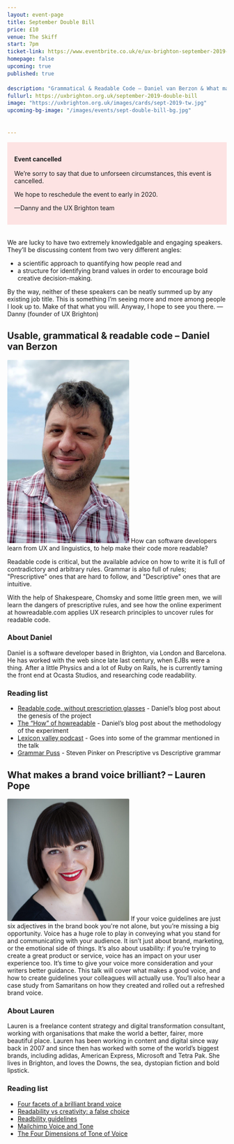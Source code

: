 ```yaml
---
layout: event-page	
title: September Double Bill
price: £10
venue: The Skiff
start: 7pm
ticket-link: https://www.eventbrite.co.uk/e/ux-brighton-september-2019-double-bill-tickets-66206211561#tickets
homepage: false
upcoming: true
published: true

description: "Grammatical & Readable Code – Daniel van Berzon & What makes a brand voice brilliant? – Lauren Pope"
fullurl: https://uxbrighton.org.uk/september-2019-double-bill
image: "https://uxbrighton.org.uk/images/cards/sept-2019-tw.jpg"
upcoming-bg-image: "/images/events/sept-double-bill-bg.jpg"


---
```


<div style="background: rgba(255,0,0,0.1); padding: 1rem; margin-bottom: 2rem;">
 <p style="margin-bottom: 1rem;"><strong>Event cancelled</strong></p>
 <p>We’re sorry to say that due to unforseen circumstances, this event is cancelled.</p>
 <p>We hope to reschedule the event to early in 2020.</p>
 <p>—Danny and the UX Brighton team</p>
</div>

We are lucky to have two extremely knowledgable and engaging speakers. They’ll be discussing content from two very different angles:

 - a scientific approach to quantifying how people read and
 - a structure for identifying brand values in order to encourage bold creative decision-making.
 
By the way, neither of these speakers can be neatly summed up by any existing job title. This is something I’m seeing more and more among people I look up to. Make of that what you will. Anyway, I hope to see you there. —Danny (founder of UX Brighton)

## Usable, grammatical & readable code – Daniel van Berzon
<img src="/images/events/Daniel-van-Berzon.jpg" width="280" class="talk__thumb" style="border-radius: 2px;">
How can software developers learn from UX and linguistics, to help make their code more readable?

Readable code is critical, but the available advice on how to write it is full of contradictory and arbitrary rules. Grammar is also full of rules; "Prescriptive" ones that are hard to follow, and "Descriptive" ones that are intuitive.

With the help of Shakespeare, Chomsky and some little green men, we will learn the dangers of prescriptive rules, and see how the online experiment at howreadable.com applies UX research principles to uncover rules for readable code.

### About Daniel
Daniel is a software developer based in Brighton, via London and Barcelona. He has worked with the web since late last century, when EJBs were a thing. After a little Physics and a lot of Ruby on Rails, he is currently taming the front end at Ocasta Studios, and researching code readability.

### Reading list

- [Readable code, without prescription glasses](https://vanberzon.com/readable-code-prescription/) - Daniel’s blog post about the genesis of the project
- [The “How” of howreadable](https://vanberzon.com/how-readable-how/) - Daniel’s blog post about the methodology of the experiment
- [Lexicon valley podcast](https://slate.com/human-interest/2016/10/john-mcwhorter-on-the-made-up-rules-of-pronouns.html) - Goes into some of the grammar mentioned in the talk
- [Grammar Puss](https://slate.com/human-interest/2016/10/john-mcwhorter-on-the-made-up-rules-of-pronouns.html) - Steven Pinker on Prescriptive vs Descriptive grammar

## What makes a brand voice brilliant? – Lauren Pope
<img src="/images/events/Lauren-Pope.jpg" width="280" class="talk__thumb" style="border-radius: 2px;">
If your voice guidelines are just six adjectives in the brand book you're not alone, but you’re missing a big opportunity.  
Voice has a huge role to play in conveying what you stand for and communicating with your audience. It isn’t just about brand, marketing, or the emotional side of things. It’s also about usability: if you’re trying to create a great product or service, voice has an impact on your user experience too.
It’s time to give your voice more consideration and your writers better guidance. This talk will cover what makes a good voice, and how to create guidelines your colleagues will actually use. You’ll also hear a case study from Samaritans on how they created and rolled out a refreshed brand voice.

### About Lauren

Lauren is a freelance content strategy and digital transformation consultant, working with organisations that make the world a better, fairer, more beautiful place. Lauren has been working in content and digital since way back in 2007 and since then has worked with some of the world’s biggest brands, including adidas, American Express, Microsoft and Tetra Pak. She lives in Brighton, and loves the Downs, the sea, dystopian fiction and bold lipstick.


### Reading list

 - [Four facets of a brilliant brand voice](https://medium.com/@la_pope/four-facets-of-a-brilliant-brand-voice-ea7ced29e96e )
 - [Readability vs creativity: a false choice](https://uxdesign.cc/readability-vs-creativity-a-false-choice-aeab0ce5d010)
 - [Readbility guidelines](https://readabilityguidelines.myxwiki.org/xwiki/bin/view/Main/)
 - [Mailchimp Voice and Tone](https://styleguide.mailchimp.com/voice-and-tone/)
 - [The Four Dimensions of Tone of Voice](https://www.nngroup.com/articles/tone-of-voice-dimensions/)
